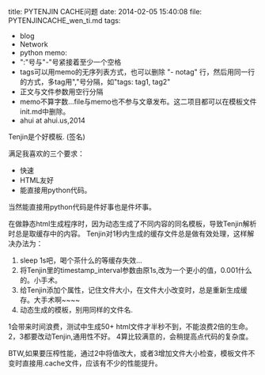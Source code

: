 title: PYTENJIN CACHE问题
date:  2014-02-05 15:40:08
file:  PYTENJINCACHE_wen_ti.md
tags: 
- blog
- Network
- python
memo: 
- ":"号与"-"号紧接着至少一个空格
- tags可以用memo的无序列表方式，也可以删除 "- notag" 行，然后用同一行的方式，多tag用","号分隔，如"tags: tag1, tag2"
- 正文与文件参数用空行分隔
- memo不算字数...file与memo也不参与文章发布。这二项目都可以在模板文件init.md中删除。
- ahui at ahui.us,2014

Tenjin是个好模板. (签名)

满足我喜欢的三个要求：

- 快速
- HTML友好
- 能直接用python代码。

当然能直接用python代码是件好事也是件坏事。

在做静态html生成程序时，因为动态生成了不同内容的同名模板，导致Tenjin解析时总是取缓存中的内容。
Tenjin对1秒内生成的缓存文件总是做有效处理，这样解决办法为：

1. sleep 1s吧，喝个茶什么的等缓存失效…
2. 将Tenjin里的timestamp_interval参数由原1s,改为一个更小的值，0.001什么的。小手术。
3. 给Tenjin添加个属性，记住文件大小，在文件大小改变时，总是重新生成缓存。大手术啊~~~~
4. 动态生成的模板，别用同样的文件名.

1会带来时间浪费，测试中生成50+ html文件才半秒不到，不能浪费2倍的生命。
2，3都要改动Tenjin,通用性不好。
4算比较满意的，会稍提高点代码的复杂度。

BTW,如果要压榨性能，通过2中将值改大，或者3增加文件大小检查，模板文件不变时直接用.cache文件，应该有不少的性能提升。
